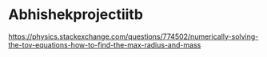 # Abhishekprojectiitb
https://physics.stackexchange.com/questions/774502/numerically-solving-the-tov-equations-how-to-find-the-max-radius-and-mass

